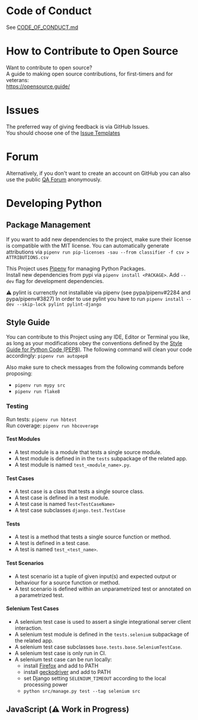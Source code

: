 #  Code of Conduct
See [CODE_OF_CONDUCT.md](CODE_OF_CONDUCT.md)

# How to Contribute to Open Source
Want to contribute to open source?<br/>
A guide to making open source contributions, for first-timers and for veterans:<br/>
https://opensource.guide/

# Issues
The preferred way of giving feedback is via GitHub Issues.<br/>
You should choose one of the [Issue Templates](https://github.com/djbrown/hbscorez/issues/new/choose)

# Forum
Alternatively, if you don't want to create an account on GitHub you can also use the public [QA Forum](https://redmine.djbrown.de/projects/hbscorez/boards) anonymously.

# Developing Python

## Package Management
If you want to add new dependencies to the project, make sure their license is compatible with the MIT license.
You can automatically generate attributions via `pipenv run pip-licenses -sau --from classifier -f csv > ATTRIBUTIONS.csv`

This Project uses [Pipenv](https://github.com/pypa/pipenv/) for managing Python Packages.<br/>
Install new dependencies from pypi via `pipenv install <PACKAGE>`.
Add `--dev` flag for development dependencies.

:warning: pylint is currenctly not installable via pipenv (see pypa/pipenv#2284 and pypa/pipenv#3827)
In order to use pylint you have to run `pipenv install --dev --skip-lock pylint pylint-django`

## Style Guide
You can contribute to this Project using any IDE, Editor or Terminal you like, as long as your modifications obey the conventions defined by the [Style Guide for Python Code (PEP8)](https://www.python.org/dev/peps/pep-0008/).
The following command will clean your code accordingly: `pipenv run autopep8`

Also make sure to check messages from the following commands before proposing:
* `pipenv run mypy src`
* `pipenv run flake8`

### Testing
Run tests: `pipenv run hbtest`<br/>
Run coverage: `pipenv run hbcoverage`

#### Test Modules
* A test module is a module that tests a single source module.
* A test module is defined in in the `tests` subpackage of the related app.
* A test module is named `test_<module_name>.py`.

#### Test Cases
* A test case is a class that tests a single source class.
* A test case is defined in a test module.
* A test case is named `Test<TestCaseName>`
* A test case subclasses `django.test.TestCase`

#### Tests
* A test is a method that tests a single source function or method.
* A test is defined in a test case.
* A test is named `test_<test_name>`.

#### Test Scenarios
* A test scenario ist a tuple of given input(s) and expected output or behaviour for a source function or method.
* A test scenario is defined within an unparametrized test or annotated on a parametrized test.

#### Selenium Test Cases
* A selenium test case is used to assert a single integrational server client interaction.
* A selenium test module is defined in the `tests.selenium` subpackage of the related app.
* A selenium test case subclasses `base.tests.base.SeleniumTestCase`.
* A selenium test case is only run in CI.
* A selenium test case can be run locally:
  * install [Firefox](https://www.mozilla.org/firefox/) and add to PATH
  * install [geckodriver](https://github.com/mozilla/geckodriver) and add to PATH
  * set Django setting `SELENIUM_TIMEOUT` according to the local processing power
  * `python src/manage.py test --tag selenium src`

## JavaScript (:warning: Work in Progress)
<!-- TODO -->
